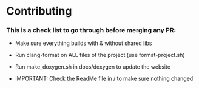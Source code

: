 # Contributing

### This is a check list to go through before merging any PR:

* Make sure everything builds with & without shared libs

* Run clang-format on ALL files of the project (use format-project.sh)

* Run make_doxygen.sh in docs/doxygen to update the website

* IMPORTANT: Check the ReadMe file in / to make sure nothing changed
